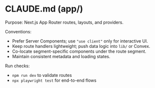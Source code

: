 # CLAUDE.md (app/)

Purpose: Next.js App Router routes, layouts, and providers.

Conventions:

- Prefer Server Components; use `"use client"` only for interactive UI.
- Keep route handlers lightweight; push data logic into `lib/` or Convex.
- Co-locate segment-specific components under the route segment.
- Maintain consistent metadata and loading states.

Run checks:

- `npm run dev` to validate routes
- `npx playwright test` for end-to-end flows
